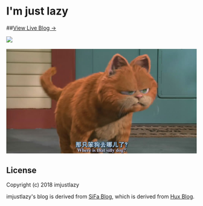 # I'm just lazy

##[View Live Blog → ](https://imjustlazy.github.io)	

![](http://www.stormstone.xin/img/sifablog-home.jpg)

![](./background.jpg)

## License

Copyright (c) 2018 imjustlazy

imjustlazy's blog is derived from [SiFa Blog](http://www.stormstone.xin), which is derived from [Hux Blog](https://github.com/Huxpro/huxpro.github.io).
